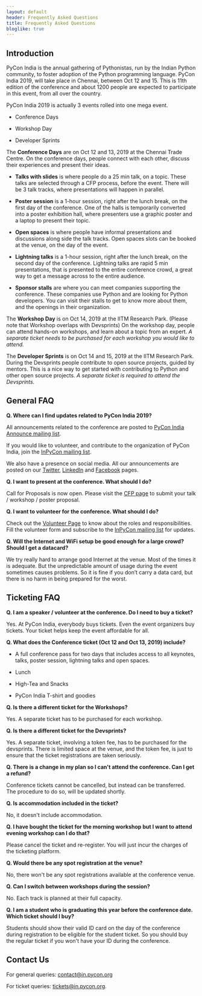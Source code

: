 ```yaml
---
layout: default
header: Frequently Asked Questions
title: Frequently Asked Questions
bloglike: true
---
```


## Introduction

PyCon India is the annual gathering of Pythonistas, run by the Indian
Python community, to foster adoption of the Python programming
language. PyCon India 2019, will take place in Chennai, between Oct
12 and 15. This is 11th edition of the conference and about 1200
people are expected to participate in this event, from all over the
country.

PyCon India 2019 is actually 3 events rolled into one mega event.

  * Conference Days
  
  * Workshop Day
  
  * Developer Sprints

The **Conference Days** are on Oct 12 and 13, 2019 at the Chennai Trade
Centre. On the conference days, people connect with each other,
discuss their experiences and present their ideas.

  * **Talks with slides** is where people do a 25 min talk, on a
    topic. These talks are selected through a CFP process, before the
    event. There will be 3 talk tracks, where presentations will
    happen in parallel.

  * **Poster session** is a 1-hour session, right after the lunch break,
    on the first day of the conference. One of the halls is
    temporarily converted into a poster exhibition hall, where
    presenters use a graphic poster and a laptop to present their
    topic.
  
  * **Open spaces** is where people have informal presentations and
    discussions along side the talk tracks. Open spaces slots can be
    booked at the venue, on the day of the event.

  * **Lightning talks** is a 1-hour session, right after the lunch break,
    on the second day of the conference. Lightning talks are rapid 5
    min presentations, that is presented to the entire conference
    crowd, a great way to get a message across to the entire audience.

  * **Sponsor stalls** are where you can meet companies supporting the
    conference. These companies use Python and are looking for Python
    developers. You can visit their stalls to get to know more about
    them, and the openings in their organization.

The **Workshop Day** is on Oct 14, 2019 at the IITM Research Park. (Please
note that Workshop overlaps with Devsprints) On the workshop day,
people can attend hands-on workshops, and learn about a topic from an
expert. *A separate ticket needs to be purchased for each workshop you
would like to attend.*

The **Developer Sprints** is on Oct 14 and 15, 2019 at the IITM Research
Park. During the Devsprints people contribute to open source projects,
guided by mentors. This is a nice way to get started with contributing
to Python and other open source projects. *A separate ticket is
required to attend the Devsprints.*

## General FAQ

**Q. Where can I find updates related to PyCon India 2019?**

All announcements related to the conference are posted to [PyCon India
Announce mailing
list](https://mail.python.org/mailman3/lists/inpycon-announce.python.org/).

If you would like to volunteer, and contribute to the organization of
PyCon India, join the [InPyCon mailing
list](https://mail.python.org/mailman/listinfo/inpycon).

We also have a presence on social media. All our announcements are
posted on our [Twitter](https://twitter.com/pyconindia),
[LinkedIn](https://linkedin.com/company/pyconindia) and
[Facebook](https://www.facebook.com/PyConIndia/) pages.

**Q. I want to present at the conference. What should I do?**

Call for Proposals is now open. Please visit the [CFP
page](https://in.pycon.org/cfp/) to submit your talk / workshop /
poster proposal.

**Q. I want to volunteer for the conference. What should I do?**

Check out the [Volunteer
Page](https://in.pycon.org/blog/2019/volunteering-for-pycon-india-2019.html)
to know about the roles and responsibilities. Fill the volunteer form
and subscribe to the [InPyCon mailing
list](https://mail.python.org/mailman/listinfo/inpycon) for updates.

**Q. Will the Internet and WiFi setup be good enough for a large crowd? Should I get a datacard?**

We try really hard to arrange good Internet at the venue. Most of the
times it is adequate. But the unpredictable amount of usage during the
event sometimes causes problems. So it is fine if you don’t carry a
data card, but there is no harm in being prepared for the worst.

## Ticketing FAQ

**Q. I am a speaker / volunteer at the conference. Do I need to buy a ticket?**

Yes. At PyCon India, everybody buys tickets. Even the event organizers
buy tickets. Your ticket helps keep the event affordable for all.

**Q. What does the Conference ticket (Oct 12 and Oct 13, 2019) include?**

  * A full conference pass for two days that includes access to all
    keynotes, talks, poster session, lightning talks and open spaces.
    
  * Lunch
  
  * High-Tea and Snacks
  
  * PyCon India T-shirt and goodies

**Q. Is there a different ticket for the Workshops?**

Yes. A separate ticket has to be purchased for each workshop.

**Q. Is there a different ticket for the Devsprints?**

Yes. A separate ticket, involving a token fee, has to be purchased for
the devsprints. There is limited space at the venue, and the token
fee, is just to ensure that the ticket registrations are taken
seriously.

**Q. There is a change in my plan so I can't attend the
conference. Can I get a refund?**

Conference tickets cannot be cancelled, but instead can be
transferred. The procedure to do so, will be updated shortly.

**Q. Is accommodation included in the ticket?**

No, it doesn't include accommodation.

**Q. I have bought the ticket for the morning workshop but I want to
attend evening workshop can I do that?**

Please cancel the ticket and re-register. You will just incur the
charges of the ticketing platform.

**Q. Would there be any spot registration at the venue?**

No, there won't be any spot registrations available at the conference
venue.

**Q. Can I switch between workshops during the session?**

No. Each track is planned at their full capacity.

**Q. I am a student who is graduating this year before the conference
date. Which ticket should I buy?**

Students should show their valid ID card on the day of the conference
during registration to be eligible for the student ticket. So you
should buy the regular ticket if you won't have your ID during the
conference.

## Contact Us

For general queries: [contact@in.pycon.org](mailto:contact@in.pycon.org)

For ticket queries: [tickets@in.pycon.org](mailto:tickets@in.pycon.org).

